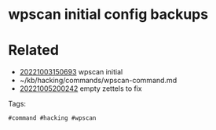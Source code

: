 # wpscan initial config backups

# Related

- [20221003150693](/zet/20221003150693/README.md) wpscan initial
- ~/kb/hacking/commands/wpscan-command.md
- [20221005200242](/zet/20221005200242/README.md) empty zettels to fix

Tags:

    #command #hacking #wpscan 
